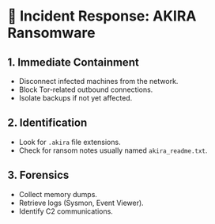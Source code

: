 # 🚨 Incident Response: AKIRA Ransomware

## 1. Immediate Containment

- Disconnect infected machines from the network.
- Block Tor-related outbound connections.
- Isolate backups if not yet affected.

## 2. Identification

- Look for `.akira` file extensions.
- Check for ransom notes usually named `akira_readme.txt`.

## 3. Forensics

- Collect memory dumps.
- Retrieve logs (Sysmon, Event Viewer).
- Identify C2 communications.
